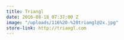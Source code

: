 ```yaml
---
title: Triangl
date: 2016-08-18 07:37:00 Z
image: "/uploads/116%20-%20triangl@2x.jpg"
store-link: http://triangl.com
---
```


